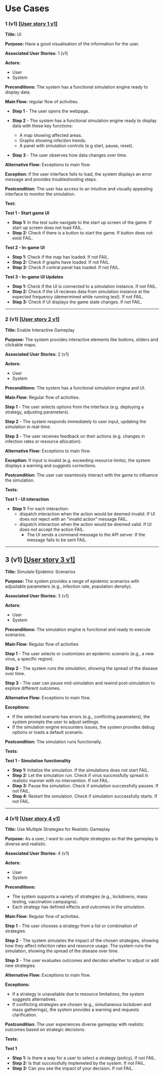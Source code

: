# Use Cases

### 1 (v1) [[User story 1 v1]](user_stories.md)
**Title:** UI

**Purpose:** Have a good visualisation of the information for the user.

**Associated User Stories:** 1 (v1)

**Actors:** 
- User
- System

**Preconditions:** The system has a functional simulation engine ready to display data. 

**Main Flow:** regular flow of activities.

 - **Step 1** - The user opens the webpage.

 - **Step 2** - The system has a functional simulation engine ready to display data with these key functions: 
    - A map showing affected areas. 
    - Graphs showing infection trends. 
    - A panel with simulation controls (e.g start, pause, reset). 

- **Step 3** - The user observes how data changes over time. 

**Alternative Flow:** Exceptions to main flow.

**Exception:** If the user interface fails to load, the system displays an error message and provides troubleshooting steps. 

**Postcondition:** The user has access to an intuitive and visually appealing interface to monitor the simulation.

**Test:** 

**Test 1 - Start game UI**
- **Step 1:** In the test suite navigate to the start up screen of the game. If start up screen does not load FAIL.
- **Step 2:** Check if there is a button to start the game. If button does not exist FAIL.

**Test 2 - In-game UI**
- **Step 1:** Check if the map has loaded. If not FAIL.
- **Step 2:** Check if graphs have loaded. If not FAIL.
- **Step 3:** Check if contral panel has loaded. If not FAIL.

**Test 3 - In-game UI Updates**
- **Step 1:** Check if the UI is connected to a simulation instance. If not FAIL.
- **Step 2:** Check if the UI recieves data from simulation instance at the expected frequency (demermined while running test). If not FAIL.
- **Step 3:** Check if UI displays the game state changes. If not FAIL.

---

### 2 (v1) [[User story 2 v1]](user_stories.md)

**Title:** Enable Interactive Gameplay 

**Purpose:** The system provides interactive elements like buttons, sliders and clickable maps. 

**Associated User Stories:** 2 (v1)

**Actors:**
- User
- System

**Preconditions:** The system has a functional simulation engine and UI. 

**Main Flow:** Regular flow of activities.

**Step 1** - The user selects options from the interface (e.g. deploying a strategy, adjusting parameters). 

**Step 2** - The system responds immediately to user input, updating the simulation in real-time.  

**Step 3** - The user receives feedback on their actions (e.g. changes in infection rates or resource allocation). 

**Alternative Flow:** Exceptions to main flow.

**Exception:** If input is invalid (e.g. exceeding resource limits), the system displays a warning and suggests corrections. 

**Postcondition:** The user can seamlessly interact with the game to influence the simulation. 

**Tests:**

**Test 1 - UI interaction**
- **Step 1:** For each interaction:
  - dispatch interaction when the action would be deemed invalid. If UI does not reject with an "invalid action" message FAIL.
  - dispatch interaction when the action would be deemed valid. If UI does not accept the action FAIL.
    - The UI sends a command message to the API server. If the message fails to be sent FAIL.

---

## 3 (v1) [[User story 3 v1]](user_stories.md)

**Title:** Simulate Epidemic Scenarios 

**Purpose:** The system provides a range of epidemic scenarios with adjustable parameters (e.g., infection rate, population density). 

**Associated User Stories:** 3 (v1)

**Actors:** 
- User 
- System

**Preconditions:** The simulation engine is functional and ready to execute scenarios. 

**Main Flow:** Regular flow of activities

**Step 1** - The user selects or customizes an epidemic scenario (e.g., a new virus, a specific region). 

**Step 2** - The system runs the simulation, showing the spread of the disease over time. 

**Step 3** - The user can pause mid-simulation and rewind post-simulation to explore different outcomes. 

**Alternative Flow:**  Exceptions to main flow.

**Exceptions:**
- If the selected scenario has errors (e.g., conflicting parameters), the system prompts the user to adjust settings.
- If the simulation engine encounters issues, the system provides debug options or loads a default scenario. 

**Postcondition:** The simulation runs functionally.

**Tests:**

**Test 1 - Simulation functionality**
- **Step 1:** Initalize the simulation. If the simulations does not start FAIL.
- **Step 2:** Let the simulation run. Check if virus successfully spread in realistic manner with no intervention. If not FAIL.
- **Step 3:** Pause the simulation. Check if simulation successfully pauses. If not FAIL.
- **Step 4:** Restart the simulation. Check if simulation successfully starts. If not FAIL.


---

### 4 (v1) [[User story 4 v1]](user_stories.md)

**Title:** Use Multiple Strategies for Realistic Gameplay

**Purpose:** As a user, I want to use multiple strategies so that the gameplay is diverse and realistic. 

**Associated User Stories:** 4 (v1)

**Actors:**
- User
- System

**Preconditions:** 
- The system supports a variety of strategies (e.g., lockdowns, mass testing, vaccination campaigns).
- Each strategy has defined effects and outcomes in the simulation. 

**Main Flow:** Regular flow of activities.

**Step 1** - The user chooses a strategy from a list or combination of strategies. 

**Step 2** - The system simulates the impact of the chosen strategies, showing how they affect infection rates and resource usage. The system runs the simulation, showing the spread of the disease over time. 

**Step 3** - The user evaluates outcomes and decides whether to adjust or add new strategies. 

**Alternative Flow:** Exceptions to main flow.

**Exceptions:**
- If a strategy is unavailable due to resource limitations, the system suggests alternatives. 
- If conflicting strategies are chosen (e.g., simultaneous lockdown and mass gatherings), the system provides a warning and requests clarification. 

**Postcondition:** The user experiences diverse gameplay with realistic outcomes based on strategic decisions. 

**Tests:**

**Test 1**
- **Step 1:** Is there a way for a user to select a strategy (policy). If not FAIL.
- **Step 2:** Is that successfully implemeted by the system. If not FAIL.
- **Step 3:** Can you see the impact of your decision. If not FAIL.
